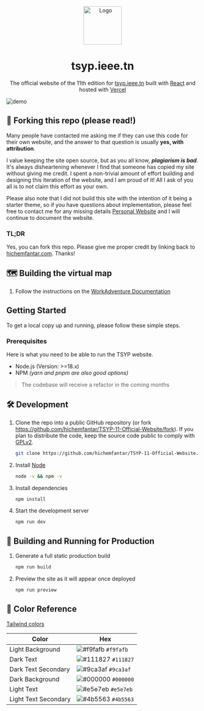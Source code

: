<div align="center">
  <img alt="Logo" src="https://i.imgur.com/JqQ1GXu.png" width="100" />
</div>
<h1 align="center">
  tsyp.ieee.tn
</h1>
<p align="center">
  The official website of the 11th edition for <a href="https://tsyp11.vercel.app/" target="_blank">tsyp.ieee.tn</a> built with <a href="https://www.react.dev/" target="_blank">React</a> and hosted with <a href="https://www.vercel.com/" target="_blank">Vercel</a>
</p>

![demo](https://i.imgur.com/aadOMfQ.png)

## 🚨 Forking this repo (please read!)

Many people have contacted me asking me if they can use this code for their own website, and the answer to that question is usually **yes, with attribution**.

I value keeping the site open source, but as you all know, _**plagiarism is bad**_. It's always disheartening whenever I find that someone has copied my site without giving me credit. I spent a non-trivial amount of effort building and designing this iteration of the website, and I am proud of it! All I ask of you all is to not claim this effort as your own.

Please also note that I did not build this site with the intention of it being a starter theme, so if you have questions about implementation, please feel free to contact me for any missing details [Personal Website](https://www.hichemfantar.com/) and I will continue to document the website.

### TL;DR

Yes, you can fork this repo. Please give me proper credit by linking back to [hichemfantar.com](https://www.hichemfantar.com/). Thanks!

## 🗺️ Building the virtual map

1. Follow the instructions on the [WorkAdventure Documentation](https://docs.workadventu.re/)

## Getting Started

To get a local copy up and running, please follow these simple steps.

### Prerequisites

Here is what you need to be able to run the TSYP website.

- Node.js (Version: >=18.x)
- NPM _(yarn and pnpm are also good options)_

> The codebase will receive a refactor in the coming months

## 🛠 Development

1. Clone the repo into a public GitHub repository (or fork https://github.com/hichemfantar/TSYP-11-Official-Website/fork). If you plan to distribute the code, keep the source code public to comply with [GPLv2](https://github.com/hichemfantar/TSYP-11-Official-Website/blob/main/LICENSE).

   ```sh
   git clone https://github.com/hichemfantar/TSYP-11-Official-Website.git
   ```

1. Install [Node](https://nodejs.org/en)

   ```sh
   node -v && npm -v
   ```

1. Install dependencies

   ```sh
   npm install
   ```

1. Start the development server

   ```sh
   npm run dev
   ```

## 🚀 Building and Running for Production

1. Generate a full static production build

   ```sh
   npm run build
   ```

1. Preview the site as it will appear once deployed

   ```sh
   npm run preview
   ```

## 🎨 Color Reference

[Tailwind colors](https://tailwindcss.com/docs/customizing-colors/)

| Color                | Hex                                                                |
| -------------------- | ------------------------------------------------------------------ |
| Light Background     | ![#f9fafb](https://via.placeholder.com/10/f9fafb?text=+) `#f9fafb` |
| Dark Text            | ![#111827](https://via.placeholder.com/10/111827?text=+) `#111827` |
| Dark Text Secondary  | ![#9ca3af](https://via.placeholder.com/10/9ca3af?text=+) `#9ca3af` |
| Dark Background      | ![#000000](https://via.placeholder.com/10/000000?text=+) `#000000` |
| Light Text           | ![#e5e7eb](https://via.placeholder.com/10/e5e7eb?text=+) `#e5e7eb` |
| Light Text Secondary | ![#4b5563](https://via.placeholder.com/10/4b5563?text=+) `#4b5563` |
